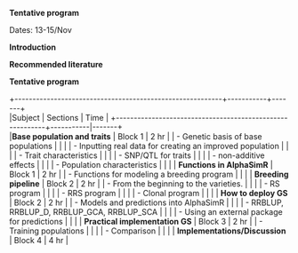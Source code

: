 **Tentative program**

Dates: 13-15/Nov

**Introduction**


**Recommended literature**


**Tentative program**

+----------------------------------------------------------+-----------+-------+  
|Subject                                                   | Sections  | Time  |
+----------------------------------------------------------+-----------|-------+  
|**Base population and traits**                            |  Block 1  |  2 hr |
| -   Genetic basis of base populations                    |           |       | 
| -   Inputting real data for creating an improved population |           |           |
| -   Trait characteristics                                |           |           |
| -   SNP/QTL for traits                                   |           |           |
| -   non-additive effects                                 |           |           |
| -   Population characteristics                           |           |           |
| **Functions in AlphaSimR**                               | Block 1   | 2 hr      |
| -   Functions for modeling a breeding program            |           |           |
| **Breeding pipeline**                                    | Block 2   | 2 hr      |
| -   From the beginning to the varieties.                 |           |           |
| -   RS program                                           |           |           |
| -   RRS program                                          |           |           |
| -   Clonal program                                       |           |           |
| **How to deploy GS**                                     | Block 2   | 2 hr      |
| -   Models and predictions into AlphaSimR                |           |           |
| -   RRBLUP, RRBLUP_D, RRBLUP_GCA, RRBLUP_SCA             |           |           |
| -   Using an external package for predictions            |           |           |
| **Practical implementation GS**                          | Block 3   | 2 hr      |
| -   Training populations                                 |           |           |
| -   Comparison                                           |           |           |
| **Implementations/Discussion**                           | Block 4   | 4 hr      |

